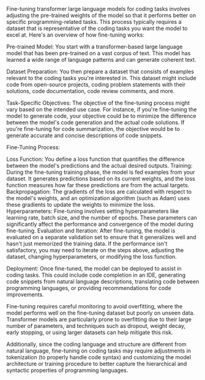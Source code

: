 Fine-tuning transformer large language models for coding tasks involves adjusting the pre-trained weights of the model so that it performs better on specific programming-related tasks. This process typically requires a dataset that is representative of the coding tasks you want the model to excel at. Here's an overview of how fine-tuning works:

Pre-trained Model: You start with a transformer-based large language model that has been pre-trained on a vast corpus of text. This model has learned a wide range of language patterns and can generate coherent text.

Dataset Preparation: You then prepare a dataset that consists of examples relevant to the coding tasks you're interested in. This dataset might include code from open-source projects, coding problem statements with their solutions, code documentation, code review comments, and more.

Task-Specific Objectives: The objective of the fine-tuning process might vary based on the intended use case. For instance, if you're fine-tuning the model to generate code, your objective could be to minimize the difference between the model's code generation and the actual code solutions. If you're fine-tuning for code summarization, the objective would be to generate accurate and concise descriptions of code snippets.

Fine-Tuning Process:

Loss Function: You define a loss function that quantifies the difference between the model's predictions and the actual desired outputs.
Training: During the fine-tuning training phase, the model is fed examples from your dataset. It generates predictions based on its current weights, and the loss function measures how far these predictions are from the actual targets.
Backpropagation: The gradients of the loss are calculated with respect to the model's weights, and an optimization algorithm (such as Adam) uses these gradients to update the weights to minimize the loss.
Hyperparameters: Fine-tuning involves setting hyperparameters like learning rate, batch size, and the number of epochs. These parameters can significantly affect the performance and convergence of the model during fine-tuning.
Evaluation and Iteration: After fine-tuning, the model is evaluated on a separate validation set to ensure that it generalizes well and hasn't just memorized the training data. If the performance isn't satisfactory, you may need to iterate on the steps above, adjusting the dataset, changing hyperparameters, or modifying the loss function.

Deployment: Once fine-tuned, the model can be deployed to assist in coding tasks. This could include code completion in an IDE, generating code snippets from natural language descriptions, translating code between programming languages, or providing recommendations for code improvements.

Fine-tuning requires careful monitoring to avoid overfitting, where the model performs well on the fine-tuning dataset but poorly on unseen data. Transformer models are particularly prone to overfitting due to their large number of parameters, and techniques such as dropout, weight decay, early stopping, or using larger datasets can help mitigate this risk.

Additionally, since the coding language and structure are different from natural language, fine-tuning on coding tasks may require adjustments in tokenization (to properly handle code syntax) and customizing the model architecture or training procedure to better capture the hierarchical and syntactic properties of programming languages.
